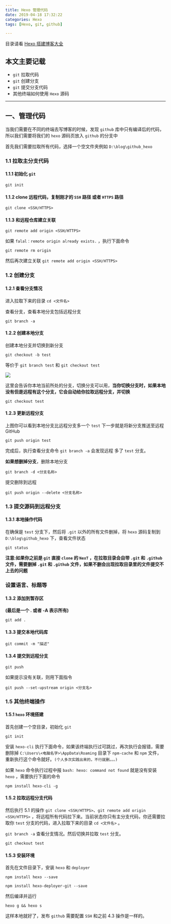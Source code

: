 ```yaml
---
title: Hexo 管理代码
date: 2019-04-18 17:32:22
categories: Hexo
tags: [Hexo, git, github]

---
```


目录请看 [Hexo 搭建博客大全](https://calmcenter.github.io/2019/04/18/Hexo%20%E6%90%AD%E5%BB%BA%E5%8D%9A%E5%AE%A2%E5%A4%A7%E5%85%A8/)

## 本文主要记载

- `git` 拉取代码
- `git` 创建分支
- `git` 提交分支代码
- 其他终端如何使用 `Hexo` 源码

------

<!--more-->

##  一、管理代码

当我们需要在不同的终端去写博客的时候，发现 `github` 库中只有编译后的代码，所以我们需要将我们的 `hexo` 源码页放入 `github` 的分支中

首先我们需要拉取所有代码，选择一个空文件夹例如 `D:\blog\github_hexo` 

### 1.1 拉取主分支代码

#### 1.1.1 初始化 `git`

```
git init
```

#### 1.1.2 clone 远程代码，复制刚才的 `SSH` 路径 或者 `HTTPS` 路径

```
git clone <SSH/HTTPS>
```

#### 1.1.3 和远程仓库建立关联

```
git remote add origin <SSH/HTTPS>
```

如果 `falal：remote origin already exists.` ，执行下面命令

```
git remote rm origin
```

然后再次建立关联 `git remote add origin <SSH/HTTPS>` 

### 1.2 创建分支

#### 1.2.1 查看分支情况

进入拉取下来的目录 `cd <文件名>`

查看分支，查看本地分支包括远程分支

```
git branch -a
```

#### 1.2.2 创建本地分支

创建本地分支并切换到新分支

```
git checkout -b test
```

等价于 `git branch test` 和 `git checkout test` 

<img src="https://raw.githubusercontent.com/CalmCenter/picGo/master/picturesgit_branch1.png" style="zoom:100%">

这里会告诉你本地当前所处的分支，切换分支可以用，**当你切换分支时，如果本地没有但是远程有这个分支，它会自动给你拉取远程分支，并切换**

```
git checkout test 
```

#### 1.2.3 更新远程分支

上图你可以看到本地分支比远程分支多一个 `test` 下一步就是将新分支推送至远程GitHub

```
git push origin test
```

完成后，执行查看分支命令 `git branch -a` 会发现远程 多了 `test` 分支。

**如果想删掉分支**，删除本地分支

```
git branch -d <分支名称>
```

提交删除到远程

```
git push origin --delete <分支名称>
```

### 1.3 提交源码到远程分支

#### 1.3.1 本地操作代码

在确保是 `test` 分支下，然后将 `.git` 以外的所有文件删掉，将 `hexo` 源码复制到  `D:\blog\github_hexo` 下，查看文件状态

```
git status
```

**注意:如果你之前是 `git` 直接 `clone` 的 `NexT` ，在拉取目录会自带 `.git` 和 `.github` 文件，需要删掉 `.git` 和 `.github` 文件，如果不删会出现拉取目录里的文件提交不上去的问题**

### 设置语言、标题等

#### 1.3.2 添加到暂存区

**(最后是一个 . 或者 -A 表示所有)**

```
git add .
```

#### 1.3.3 提交本地代码库

```
git commit -m "描述"
```

#### 1.3.4 提交到远程分支

```
git push
```

如果提示没有关联，则用下面指令

```
git push --set-upstream origin <分支名>
```

### 1.5 其他终端操作

#### 1.5.1 `hexo` 环境搭建

首先创建一个空目录，初始化 `git`

```
git init
```

安装 `hexo-cli` 执行下面命令，如果该终端执行过可跳过，再次执行会报错，需要删除掉 `C:\Users\<电脑名字>\AppData\Roaming` 目录下 `npm-cache` 和 `npm` 文件，重新执行这个命令就好。`(个人多次实践出来的，不行就删。。。)` 

如果 `hexo` 命令执行过程中报 `bash: hexo: command not found` 就是没有安装 `hexo` ，需要执行下面的命令

```
npm install hexo-cli -g
```

#### 1.5.2 拉取远程分支代码

然后执行 5.1 的操作 `git clone <SSH/HTTPS>`、`git remote add origin <SSH/HTTPS>` ，将远程所有代码拉下来。当前状态你只有主分支代码，你还需要拉取你 `test` 分支的代码，进入拉取下来的目录 `cd <文件名>` 。

`git branch -a` 查看分支情况。然后切换并拉取 `test` 分支。

```
git checkout test
```

#### 1.5.3 安装环境

首先在文件目录下，安装 `hexo` 和 `deployer`

```
npm install hexo --save
```

```
npm install hexo-deployer-git --save
```

然后编译并运行

```
hexo g && hexo s
```

这样本地就好了，发布 `github` 需要配置 `SSH` 和之前 4.3 操作是一样的。